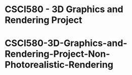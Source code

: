# CSCI580 - 3D Graphics and Rendering Project
# CSCI580-3D-Graphics-and-Rendering-Project-Non-Photorealistic-Rendering
